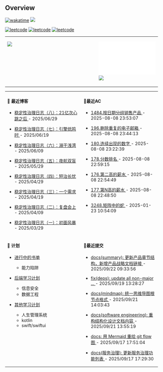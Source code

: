 
## Overview

[![wakatime](https://wakatime.com/badge/user/78591c59-95d5-4479-b2fc-988c35f31d59.svg)](https://wakatime.com/@78591c59-95d5-4479-b2fc-988c35f31d59) ![](https://gpvc.arturio.dev/0xcaffebabe)

[![leetcode](https://leetcode-badge.ismy.wang/ranking)](https://leetcode.cn/u/0xcaffebabe/) [![leetcode](https://leetcode-badge.ismy.wang/solved)](https://leetcode.cn/u/0xcaffebabe/) [![leetcode](https://leetcode-badge.ismy.wang/ac)](https://leetcode.cn/u/0xcaffebabe/)

<table border="0">
  <tr border="0">

  <td valign="top" width="60%">

  ![](https://github-readme-stats.vercel.app/api/wakatime?username=0xcaffebabe&layout=compact&langs_count=12&theme=dark&range=all_time)

  </td>

  <td valign="top" width="40%">

  ![](https://raw.githubusercontent.com/0xcaffebabe/github-stats/master/generated/overview.svg)
  ![](https://github-profile-summary-cards.vercel.app/api/cards/productive-time?username=0xcaffebabe&theme=github_dark&utcOffset=8)

  </td>
  </tr>

</table>

<table>

<tr>
<td valign="top" width="50%">

#### 📖 最近博客


* <a href="https://0xcaffebabe.github.io/%E7%A8%B3%E5%AE%9A%E6%80%A7/2025/06/29/%E7%A8%B3%E5%AE%9A%E6%80%A7%E6%B2%BB%E7%90%86%E6%97%A5%E5%BF%97-%E5%85%AB-21%E4%BA%BF%E6%AC%A1%E5%BF%83%E8%B7%B3%E4%B9%8B%E5%90%8E.html" target="_blank"> 稳定性治理日志（八）：21亿次心跳之后 </a> - 2025/06/29 

    
* <a href="https://0xcaffebabe.github.io/%E7%A8%B3%E5%AE%9A%E6%80%A7/2025/06/19/%E7%A8%B3%E5%AE%9A%E6%80%A7%E6%B2%BB%E7%90%86%E6%97%A5%E5%BF%97-%E4%B8%83-%E5%BC%95%E6%93%8E%E4%BD%8E%E9%B8%A3%E6%97%B6.html" target="_blank"> 稳定性治理日志（七）：引擎低鸣时 </a> - 2025/06/19 

    
* <a href="https://0xcaffebabe.github.io/%E7%A8%B3%E5%AE%9A%E6%80%A7/2025/06/09/%E7%A8%B3%E5%AE%9A%E6%80%A7%E6%B2%BB%E7%90%86%E6%97%A5%E5%BF%97-%E5%85%AD-%E6%BA%BA%E4%BA%8E%E6%B5%85%E6%B9%BE.html" target="_blank"> 稳定性治理日志（六）：溺于浅湾 </a> - 2025/06/09 

    
* <a href="https://0xcaffebabe.github.io/%E7%A8%B3%E5%AE%9A%E6%80%A7/2025/05/29/%E7%A8%B3%E5%AE%9A%E6%80%A7%E6%B2%BB%E7%90%86%E6%97%A5%E5%BF%97-%E4%BA%94-%E5%A4%9C%E5%8D%8A%E6%83%8A%E9%AD%82.html" target="_blank"> 稳定性治理日志（五）：夜航双盲 </a> - 2025/05/29 

    
* <a href="https://0xcaffebabe.github.io/%E7%A8%B3%E5%AE%9A%E6%80%A7/2025/04/29/%E7%A8%B3%E5%AE%9A%E6%80%A7%E6%B2%BB%E7%90%86%E6%97%A5%E5%BF%97-%E5%9B%9B-%E7%9F%AD%E6%B2%BB%E9%95%BF%E5%BF%A7.html" target="_blank"> 稳定性治理日志（四）：短治长忧 </a> - 2025/04/29 

    
* <a href="https://0xcaffebabe.github.io/%E7%A8%B3%E5%AE%9A%E6%80%A7/2025/04/19/%E7%A8%B3%E5%AE%9A%E6%80%A7%E6%B2%BB%E7%90%86%E6%97%A5%E5%BF%97-%E4%B8%89-%E4%B8%80%E4%B8%AA%E9%9C%80%E6%B1%82.html" target="_blank"> 稳定性治理日志（三）：一个需求 </a> - 2025/04/19 

    
* <a href="https://0xcaffebabe.github.io/%E7%A8%B3%E5%AE%9A%E6%80%A7/2025/04/09/%E7%A8%B3%E5%AE%9A%E6%80%A7%E6%B2%BB%E7%90%86%E6%97%A5%E5%BF%97-%E4%BA%8C-%E5%A4%8D%E7%9B%98%E4%BC%9A%E4%B8%8A.html" target="_blank"> 稳定性治理日志（二）：复盘会上 </a> - 2025/04/09 

    
* <a href="https://0xcaffebabe.github.io/%E7%A8%B3%E5%AE%9A%E6%80%A7/2025/03/29/%E7%A8%B3%E5%AE%9A%E6%80%A7%E6%B2%BB%E7%90%86%E6%97%A5%E5%BF%97-%E4%B8%80-%E5%88%9D%E9%9D%A2%E9%A3%8E%E6%9A%B4.html" target="_blank"> 稳定性治理日志（一）：初面风暴 </a> - 2025/03/29 

        

</td>

<td valign="top" width="50%">

#### 🔋最近AC


  * <a href="https://leetcode.cn/submissions/detail/651208009" target="_blank"> 1484.按日期分组销售产品 </a> - 2025-08-08 23:53:07 

    
  * <a href="https://leetcode.cn/submissions/detail/651206262" target="_blank"> 196.删除重复的电子邮箱 </a> - 2025-08-08 23:44:13 

    
  * <a href="https://leetcode.cn/submissions/detail/651201976" target="_blank"> 180.连续出现的数字 </a> - 2025-08-08 23:22:39 

    
  * <a href="https://leetcode.cn/submissions/detail/651196672" target="_blank"> 178.分数排名 </a> - 2025-08-08 22:59:15 

    
  * <a href="https://leetcode.cn/submissions/detail/651195560" target="_blank"> 176.第二高的薪水 </a> - 2025-08-08 22:54:49 

    
  * <a href="https://leetcode.cn/submissions/detail/651194150" target="_blank"> 177.第N高的薪水 </a> - 2025-08-08 22:48:50 

    
  * <a href="https://leetcode.cn/submissions/detail/594905275" target="_blank"> 3248.矩阵中的蛇 </a> - 2025-01-23 10:54:09 

    

</td>

</tr>

<tr>

<td valign="top" width="50%">

#### 📝 计划

- [进行中的书单](https://github.com/users/0xcaffebabe/projects/9)
  - 能力陷阱


- [后端学习计划](https://github.com/users/0xcaffebabe/projects/10)
  - 信息安全
  - 数据工程


- [其他学习计划](https://github.com/users/0xcaffebabe/projects/11)
  - 人生管理系统
  - kotlin
  - swift/swiftui


<td>

#### 🌴最近提交


  * <a href="https://github.com/0xcaffebabe/note/commit/9d7d438c4d9407362d777a5fabfa9dcd89979a80" target="_blank"> docs(summary): 更新产品章节结构，新增产品战略文档链接 </a> - 2025/09/22 09:33:56 

    
  * <a href="https://github.com/0xcaffebabe/note/commit/4d10bc3591db14dc96896311e7529b79792091f7" target="_blank"> fix(deps): update all non-major ... </a> - 2025/09/19 13:28:27 

    
  * <a href="https://github.com/0xcaffebabe/note/commit/44fc90fa0f22040d171dbf83cd6f2fd8c020444a" target="_blank"> docs(mindmap): 统一思维导图根节点格式 </a> - 2025/09/21 14:03:43 

    
  * <a href="https://github.com/0xcaffebabe/note/commit/7ffb853124caa34bb32c085bc8d23dfe9d3ddeb1" target="_blank"> docs(software engineering): 重构结构化设计文档内容 </a> - 2025/09/21 13:55:19 

    
  * <a href="https://github.com/0xcaffebabe/note/commit/e74f250a846a4d21abe64a045544b721d1605fb1" target="_blank"> docs: 用 Mermaid 重绘 git flow 图 </a> - 2025/09/17 17:51:04 

    
  * <a href="https://github.com/0xcaffebabe/note/commit/b1ec0c618fb1d708b8956d11cf49d8e0107a1196" target="_blank"> docs(服务治理): 更新服务治理功能列表 </a> - 2025/09/17 17:29:30 

    

</td>

</tr>

</table>

